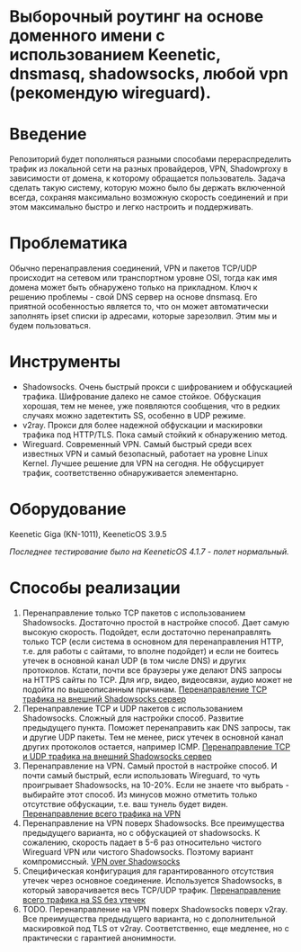 # Выборочный роутинг на основе доменного имени с использованием Keenetic, dnsmasq, shadowsocks, любой vpn (рекомендую wireguard).

# Введение
Репозиторий будет пополняться разными способами перераспределить трафик из локальной сети на разных провайдеров, VPN, Shadowproxy в зависимости от домена, к которому обращается пользователь. Задача сделать такую систему, которую можно было бы держать включенной всегда, сохраняя максимально возможную скорость соединений и при этом максимально быстро и легко настроить и поддерживать.

# Проблематика
Обычно перенаправления соединений, VPN и пакетов TCP/UDP происходит на сетевом или транспортном уровне OSI, тогда как имя домена может быть обнаружено только на прикладном. Ключ к решению проблемы - свой DNS сервер на основе dnsmasq. Его приятной особенностью является то, что он может автоматически заполнять ipset списки ip адресами, которые зарезолвил. Этим мы и будем пользоваться.

# Инструменты
- Shadowsocks. Очень быстрый прокси с шифрованием и обфускацией трафика. Шифрование далеко не самое стойкое. Обфускация хорошая, тем не менее, уже появляются сообщения, что в редких случаях можно задетектить SS, особенно в UDP режиме.
- v2ray. Прокси для более надежной обфускации и маскировки трафика под HTTP/TLS. Пока самый стойкий к обнаружению метод.
- Wireguard. Современный VPN. Самый быстрый среди всех известных VPN и самый безопасный, работает на уровне Linux Kernel. Лучшее решение для VPN на сегодня. Не обфусцирует трафик, соответственно обнаруживается элементарно.

# Оборудование
Keenetic Giga (KN-1011), KeeneticOS 3.9.5

*Последнее тестирование было на KeeneticOS 4.1.7 - полет нормальный.*

# Способы реализации
1. Перенаправление только TCP пакетов с использованием Shadowsocks. Достаточно простой в настройке способ. Дает самую высокую скорость. Подойдет, если достаточно перенаправлять только TCP (если система в основном для перенаправления HTTP, т.е. для работы с сайтами, то вполне подойдет) и если не боитесь утечек в основной канал UDP (в том числе DNS) и других протоколов. Кстати, почти все браузеры уже делают DNS запросы на HTTPS сайты по TCP. Для игр, видео, видеосвязи, аудио может не подойти по вышеописанным причинам. [Перенаправление TCP трафика на внешний Shadowsocks сервер](SHADOWSOCKS_TCP.md)
2. Перенаправление TCP и UDP пакетов с использованием Shadowsocks. Сложный для настройки способ. Развитие предыдущего пункта. Поможет перенаправить как DNS запросы, так и другие UDP пакеты. Тем не менее, риск утечек в основной канал других протоколов остается, например ICMP. [Перенаправление TCP и UDP трафика на внешний Shadowsocks сервер](SHADOWSOCKS_TCP_UDP.md)
3. Перенаправление на VPN. Самый простой в настройке способ. И почти самый быстрый, если использовать Wireguard, то чуть проигрывает Shadowsocks, на 10-20%. Если не знаете что выбрать - выбирайте этот способ. Из минусов можно отметить только отсутствие обфускации, т.е. ваш тунель будет виден. [Перенаправление всего трафика на VPN](VPN.md)
4. Перенаправление на VPN поверх Shadowsocks. Все преимущества предыдущего варианта, но с обфускацией от shadowsocks. К сожалению, скорость падает в 5-6 раз относительно чистого Wireguard VPN или чистого Shadowsocks. Поэтому вариант компромиссный. [VPN over Shadowsocks](VPN_SHADOWSOCKS.md)
5. Специфическая конфигурация для гарантированного отсутствия утечек через основное соединение. Используется Shadowsocks, в который заворачивается весь TCP/UDP трафик. [Перенаправление всего трафика на SS без утечек](ALL_SHADOWSOCKS.md)
6. TODO. Перенаправление на VPN поверх Shadowsocks поверх v2ray. Все преимущества предыдущего варианта, но с дополнительной маскировкой под TLS от v2ray. Соответственно, еще медленее, но с практически с гарантией анонимности.
